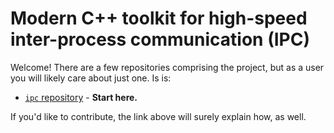 # Modern C++ toolkit for high-speed inter-process communication (IPC)

Welcome!  There are a few repositories comprising the project, but as a user you will likely care about just one.  Is is:
- [`ipc` repository](https://github.com/Flow-IPC/ipc/blob/main/README.md) - **Start here.**

If you'd like to contribute, the link above will surely explain how, as well.
